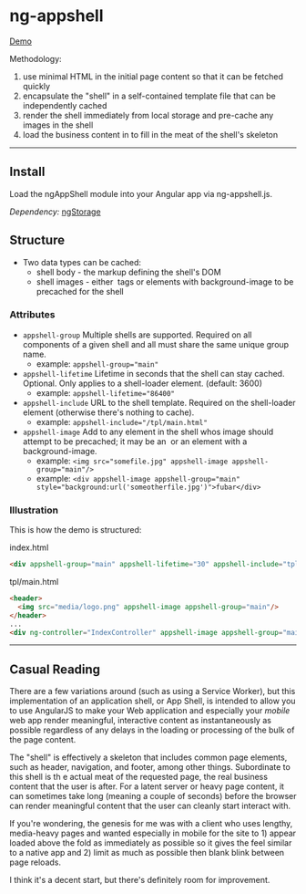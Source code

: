 # ng-appshell

[Demo](http://github.rommelsantor.com/ng-appshell/demo)

Methodology:

1. use minimal HTML in the initial page content so that it can be fetched quickly
1. encapsulate the "shell" in a self-contained template file that can be independently cached
1. render the shell immediately from local storage and pre-cache any images in the shell
1. load the business content in to fill in the meat of the shell's skeleton

---

## Install

Load the ngAppShell module into your Angular app via ng-appshell.js.

*Dependency:* [ngStorage](https://github.com/gsklee/ngStorage)

## Structure

* Two data types can be cached:
  * shell body - the markup defining the shell's DOM
  * shell images - either <img> tags or elements with background-image to be precached for the shell

### Attributes

* `appshell-group` Multiple shells are supported. Required on all components of a given shell and all must share the same unique group name.
  * example: `appshell-group="main"`
* `appshell-lifetime` Lifetime in seconds that the shell can stay cached. Optional. Only applies to a shell-loader element. (default: 3600)
  * example: `appshell-lifetime="86400"`
* `appshell-include` URL to the shell template. Required on the shell-loader element (otherwise there's nothing to cache).
  * example: `appshell-include="/tpl/main.html"`
* `appshell-image` Add to any element in the shell whos image should attempt to be precached; it may be an <img> or an element with a background-image.
  * example: `<img src="somefile.jpg" appshell-image appshell-group="main"/>`
  * example: `<div appshell-image appshell-group="main" style="background:url('someotherfile.jpg')">fubar</div>`

### Illustration

This is how the demo is structured:

index.html
```html
<div appshell-group="main" appshell-lifetime="30" appshell-include="tpl/main.html"></div>
```

tpl/main.html
```html
<header>
  <img src="media/logo.png" appshell-image appshell-group="main"/>
</header>
...
<div ng-controller="IndexController" appshell-image appshell-group="main"></div>
```

---

## Casual Reading

There are a few variations around (such as using a Service Worker), but this implementation of an application shell, or App Shell, is intended to allow you to use AngularJS to make your Web application and especially your _mobile_ web app render meaningful, interactive content as instantaneously as possible regardless of any delays in the loading or processing of the bulk of the page content.

The "shell" is effectively a skeleton that includes common page elements, such as header, navigation, and footer, among other things. Subordinate to this shell is th
e actual meat of the requested page, the real business content that the user is after. For a latent server or heavy page content, it can sometimes take long (meaning a couple of seconds) before the browser can render meaningful content that the user can cleanly start interact with.

If you're wondering, the genesis for me was with a client who uses lengthy, media-heavy pages and wanted especially in mobile for the site to 1) appear loaded above the fold as immediately as possible so it gives the feel similar to a native app and 2) limit as much as possible then blank blink between page reloads.

I think it's a decent start, but there's definitely room for improvement.
